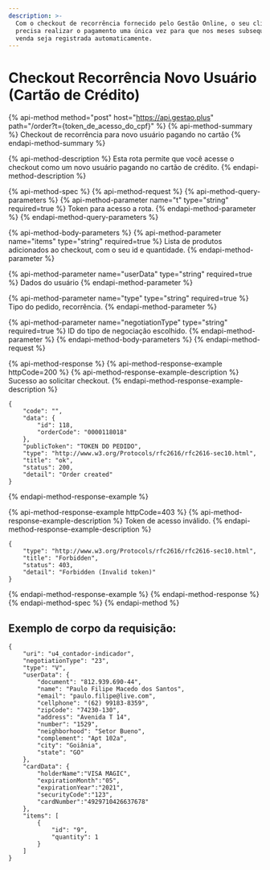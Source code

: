```yaml
---
description: >-
  Com o checkout de recorrência fornecido pelo Gestão Online, o seu cliente só
  precisa realizar o pagamento uma única vez para que nos meses subsequentes a
  venda seja registrada automaticamente.
---
```


# Checkout Recorrência Novo Usuário \(Cartão de Crédito\)

{% api-method method="post" host="https://api.gestao.plus" path="/order?t={token\_de\_acesso\_do\_cpf}" %}
{% api-method-summary %}
Checkout de recorrência para novo usuário pagando no cartão
{% endapi-method-summary %}

{% api-method-description %}
Esta rota permite que você acesse o checkout como um novo usuário pagando no cartão de crédito.
{% endapi-method-description %}

{% api-method-spec %}
{% api-method-request %}
{% api-method-query-parameters %}
{% api-method-parameter name="t" type="string" required=true %}
Token para acesso a rota.
{% endapi-method-parameter %}
{% endapi-method-query-parameters %}

{% api-method-body-parameters %}
{% api-method-parameter name="items" type="string" required=true %}
Lista de produtos adicionados ao checkout, com o seu id e quantidade.
{% endapi-method-parameter %}

{% api-method-parameter name="userData" type="string" required=true %}
Dados do usuário
{% endapi-method-parameter %}

{% api-method-parameter name="type" type="string" required=true %}
Tipo do pedido, recorrência.
{% endapi-method-parameter %}

{% api-method-parameter name="negotiationType" type="string" required=true %}
ID do tipo de negociação escolhido.
{% endapi-method-parameter %}
{% endapi-method-body-parameters %}
{% endapi-method-request %}

{% api-method-response %}
{% api-method-response-example httpCode=200 %}
{% api-method-response-example-description %}
Sucesso ao solicitar checkout.
{% endapi-method-response-example-description %}

```text
{
    "code": "",
    "data": {
        "id": 118,
        "orderCode": "0000118018"
    },
    "publicToken": "TOKEN DO PEDIDO",
    "type": "http://www.w3.org/Protocols/rfc2616/rfc2616-sec10.html",
    "title": "ok",
    "status": 200,
    "detail": "Order created"
}
```
{% endapi-method-response-example %}

{% api-method-response-example httpCode=403 %}
{% api-method-response-example-description %}
Token de acesso inválido.
{% endapi-method-response-example-description %}

```text
{
    "type": "http://www.w3.org/Protocols/rfc2616/rfc2616-sec10.html",
    "title": "Forbidden",
    "status": 403,
    "detail": "Forbidden (Invalid token)"
}
```
{% endapi-method-response-example %}
{% endapi-method-response %}
{% endapi-method-spec %}
{% endapi-method %}

## Exemplo de corpo da requisição:

```text
{
    "uri": "u4_contador-indicador",
    "negotiationType": "23",
    "type": "V",
    "userData": {
        "document": "812.939.690-44",
        "name": "Paulo Filipe Macedo dos Santos",
        "email": "paulo.filipe@live.com",
        "cellphone": "(62) 99183-8359",
        "zipCode": "74230-130",
        "address": "Avenida T 14",
        "number": "1529",
        "neighborhood": "Setor Bueno",
        "complement": "Apt 102a",
        "city": "Goiânia",
        "state": "GO"
    },
    "cardData": {
        "holderName":"VISA MAGIC",
        "expirationMonth":"05",
        "expirationYear":"2021",
        "securityCode":"123",
        "cardNumber":"4929710426637678"
    },
    "items": [
        {
            "id": "9",
            "quantity": 1
        }
    ]
}
```

